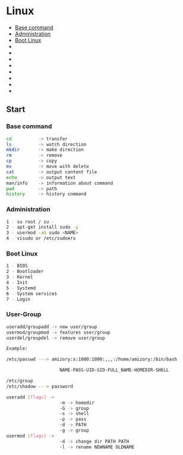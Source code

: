 # Linux

* [Base command](#command)
* [Administration](#administration)
* [Boot Linux](#boot)
* [](#)
* [](#)
* [](#)
* [](#)
* [](#)
* [](#)
* [](#)
* [](#)

## Start

### <a id="command">Base command</a>

```sh
cd          -> transfer
ls          -> watch direction
mkdir       -> make direction 
rm          -> remove
cp          -> copy
mv          -> move with delete
cat         -> output content file
echo        -> output text
man/info    -> information about command
pwd         -> path
history     -> history command
```

### <a id="administration">Administration</a>

```sh
1 - su root / su -
2 - apt-get install sudo -y 
3 - usermod -aG sudo <NAME>
4 - visudo or /etc/sudoers
```

### <a id="boot">Boot Linux</a>

```sh
1 - BIOS
2 - Bootloader
3 - Kernel
4 - Init
5 - Systemd
6 - System services
7 - Login
```

### <a id="uid-gid">User-Group</a>

```sh
useradd/groupadd -> new user/group 
usermod/groupmod -> features user/group
userdel/groupdel -> remove user/group

Example: 

/etc/passwd ---> amizory:x:1000:1000:,,,:/home/amizory:/bin/bash

                    NAME-PASS-UID-GID-FULL_NAME-HOMEDIR-SHELL

/etc/group
/etc/shadow ---> password

useradd [flags] ->
                    -m -> homedir
                    -G -> group
                    -s -> shell
                    -p -> pass
                    -d -> PATH
                    -g -> group
usermod [flags] ->
                    -d -> change dir PATH PATH
                    -l -> rename NEWNAME OLDNAME

```